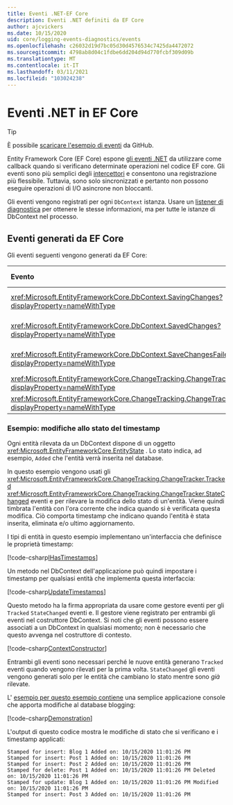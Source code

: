 ```yaml
---
title: Eventi .NET-EF Core
description: Eventi .NET definiti da EF Core
author: ajcvickers
ms.date: 10/15/2020
uid: core/logging-events-diagnostics/events
ms.openlocfilehash: c26032d19d7bc05d30d4576534c7425da4472072
ms.sourcegitcommit: 4798ab8d04c1fdbe6dd204d94d770fcbf309d09b
ms.translationtype: MT
ms.contentlocale: it-IT
ms.lasthandoff: 03/11/2021
ms.locfileid: "103024238"
---
```

# <a name="net-events-in-ef-core"></a>Eventi .NET in EF Core

> [!TIP]
> È possibile [scaricare l'esempio di eventi](https://github.com/dotnet/EntityFramework.Docs/tree/main/samples/core/Miscellaneous/Events) da GitHub.

Entity Framework Core (EF Core) espone [gli eventi .NET](/dotnet/standard/events/) da utilizzare come callback quando si verificano determinate operazioni nel codice EF core. Gli eventi sono più semplici degli [intercettori](xref:core/logging-events-diagnostics/interceptors) e consentono una registrazione più flessibile. Tuttavia, sono solo sincronizzati e pertanto non possono eseguire operazioni di I/O asincrone non bloccanti.

Gli eventi vengono registrati per ogni `DbContext` istanza. Usare un [listener di diagnostica](xref:core/logging-events-diagnostics/diagnostic-listeners) per ottenere le stesse informazioni, ma per tutte le istanze di DbContext nel processo.

## <a name="events-raised-by-ef-core"></a>Eventi generati da EF Core

Gli eventi seguenti vengono generati da EF Core:

| Evento | Versione introdotta | Quando viene generato
|:------|--------------------|-------
| <xref:Microsoft.EntityFrameworkCore.DbContext.SavingChanges?displayProperty=nameWithType> | 5.0 | All'inizio di <xref:Microsoft.EntityFrameworkCore.DbContext.SaveChanges%2A> o <xref:Microsoft.EntityFrameworkCore.DbContext.SaveChangesAsync%2A>
| <xref:Microsoft.EntityFrameworkCore.DbContext.SavedChanges?displayProperty=nameWithType> | 5.0 | Alla fine di un'operazione riuscita <xref:Microsoft.EntityFrameworkCore.DbContext.SaveChanges%2A> o <xref:Microsoft.EntityFrameworkCore.DbContext.SaveChangesAsync%2A>
| <xref:Microsoft.EntityFrameworkCore.DbContext.SaveChangesFailed?displayProperty=nameWithType> | 5.0 | Alla fine di un errore <xref:Microsoft.EntityFrameworkCore.DbContext.SaveChanges%2A> o <xref:Microsoft.EntityFrameworkCore.DbContext.SaveChangesAsync%2A>
| <xref:Microsoft.EntityFrameworkCore.ChangeTracking.ChangeTracker.Tracked?displayProperty=nameWithType> | 2.1 | Quando un'entità viene rilevata dal contesto
| <xref:Microsoft.EntityFrameworkCore.ChangeTracking.ChangeTracker.StateChanged?displayProperty=nameWithType> | 2.1 | Modifica dello stato di un'entità rilevata

### <a name="example-timestamp-state-changes"></a>Esempio: modifiche allo stato del timestamp

Ogni entità rilevata da un DbContext dispone di un oggetto <xref:Microsoft.EntityFrameworkCore.EntityState> . Lo stato indica, ad esempio, `Added` che l'entità verrà inserita nel database.

In questo esempio vengono usati gli <xref:Microsoft.EntityFrameworkCore.ChangeTracking.ChangeTracker.Tracked> <xref:Microsoft.EntityFrameworkCore.ChangeTracking.ChangeTracker.StateChanged> eventi e per rilevare la modifica dello stato di un'entità. Viene quindi timbrata l'entità con l'ora corrente che indica quando si è verificata questa modifica. Ciò comporta timestamp che indicano quando l'entità è stata inserita, eliminata e/o ultimo aggiornamento.

I tipi di entità in questo esempio implementano un'interfaccia che definisce le proprietà timestamp:

<!--
public interface IHasTimestamps
{
    DateTime? Added { get; set; }
    DateTime? Deleted { get; set; }
    DateTime? Modified { get; set; }
}
-->
[!code-csharp[IHasTimestamps](../../../samples/core/Miscellaneous/Events/Program.cs?name=IHasTimestamps)]

Un metodo nel DbContext dell'applicazione può quindi impostare i timestamp per qualsiasi entità che implementa questa interfaccia:

<!--
    private static void UpdateTimestamps(object sender, EntityEntryEventArgs e)
    {
        if (e.Entry.Entity is IHasTimestamps entityWithTimestamps)
        {
            switch (e.Entry.State)
            {
                case EntityState.Deleted:
                    entityWithTimestamps.Deleted = DateTime.UtcNow;
                    Console.WriteLine($"Stamped for delete: {e.Entry.Entity}");
                    break;
                case EntityState.Modified:
                    entityWithTimestamps.Modified = DateTime.UtcNow;
                    Console.WriteLine($"Stamped for update: {e.Entry.Entity}");
                    break;
                case EntityState.Added:
                    entityWithTimestamps.Added = DateTime.UtcNow;
                    Console.WriteLine($"Stamped for insert: {e.Entry.Entity}");
                    break;
            }
        }
    }
-->
[!code-csharp[UpdateTimestamps](../../../samples/core/Miscellaneous/Events/Program.cs?name=UpdateTimestamps)]

Questo metodo ha la firma appropriata da usare come gestore eventi per gli `Tracked` `StateChanged` eventi e. Il gestore viene registrato per entrambi gli eventi nel costruttore DbContext. Si noti che gli eventi possono essere associati a un DbContext in qualsiasi momento; non è necessario che questo avvenga nel costruttore di contesto.

<!--
    public BlogsContext()
    {
        ChangeTracker.StateChanged += UpdateTimestamps;
        ChangeTracker.Tracked += UpdateTimestamps;
    }
-->
[!code-csharp[ContextConstructor](../../../samples/core/Miscellaneous/Events/Program.cs?name=ContextConstructor)]

Entrambi gli eventi sono necessari perché le nuove entità generano `Tracked` eventi quando vengono rilevati per la prima volta. `StateChanged` gli eventi vengono generati solo per le entità che cambiano lo stato mentre sono _già_ rilevate.

L' [esempio per questo esempio contiene](https://github.com/dotnet/EntityFramework.Docs/tree/main/samples/core/Miscellaneous/Events) una semplice applicazione console che apporta modifiche al database blogging:

<!--
        using (var context = new BlogsContext())
        {
            context.Database.EnsureDeleted();
            context.Database.EnsureCreated();

            context.Add(
                new Blog
                {
                    Id = 1,
                    Name = "EF Blog",
                    Posts =
                    {
                        new Post { Id = 1, Title = "EF Core 3.1!" },
                        new Post { Id = 2, Title = "EF Core 5.0!" }
                    }
                });

            context.SaveChanges();
        }

        using (var context = new BlogsContext())
        {
            var blog = context.Blogs.Include(e => e.Posts).Single();

            blog.Name = "EF Core Blog";
            context.Remove(blog.Posts.First());
            blog.Posts.Add(new Post { Id = 3, Title = "EF Core 6.0!" });

            context.SaveChanges();
        }
-->
[!code-csharp[Demonstration](../../../samples/core/Miscellaneous/Events/Program.cs?name=Demonstration)]

L'output di questo codice mostra le modifiche di stato che si verificano e i timestamp applicati:

```output
Stamped for insert: Blog 1 Added on: 10/15/2020 11:01:26 PM
Stamped for insert: Post 1 Added on: 10/15/2020 11:01:26 PM
Stamped for insert: Post 2 Added on: 10/15/2020 11:01:26 PM
Stamped for delete: Post 1 Added on: 10/15/2020 11:01:26 PM Deleted on: 10/15/2020 11:01:26 PM
Stamped for update: Blog 1 Added on: 10/15/2020 11:01:26 PM Modified on: 10/15/2020 11:01:26 PM
Stamped for insert: Post 3 Added on: 10/15/2020 11:01:26 PM
```
